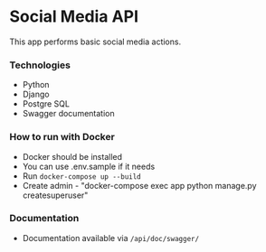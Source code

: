 # Social Media API
This app performs basic social media actions.

### Technologies
- Python
- Django
- Postgre SQL
- Swagger documentation

### How to run with Docker
- Docker should be installed
- You can use .env.sample if it needs
- Run `docker-compose up --build`
- Create admin - "docker-compose exec app python manage.py createsuperuser"

### Documentation
- Documentation available via `/api/doc/swagger/`
